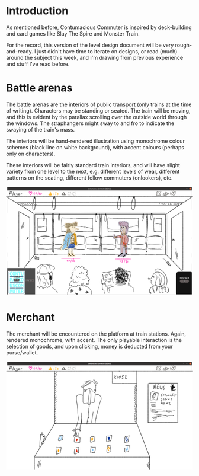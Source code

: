 # Introduction

As mentioned before, Contumacious Commuter is inspired by deck-building and card games like Slay The Spire and Monster Train.

For the record, this version of the level design document will be very rough-and-ready. I just didn't have time to iterate on designs, or read (much) around the subject this week, and I'm drawing from previous experience and stuff I've read before.

# Battle arenas

The battle arenas are the interiors of public transport (only trains at the time of writing). Characters may be standing or seated. The train will be moving, and this is evident by the parallax scrolling over the outside world through the windows. The straphangers might sway to and fro to indicate the swaying of the train's mass.

The interiors will be hand-rendered illustration using monochrome colour schemes (black line on white background), with accent colours (perhaps only on characters). 

These interiors will be fairly standard train interiors, and will have slight variety from one level to the next, e.g. different levels of wear, different patterns on the seating, different fellow commuters (onlookers), etc.

![Interior](assets/level-design/cc-interior.png)

# Merchant

The merchant will be encountered on the platform at train stations. Again, rendered monochrome, with accent. The only playable interaction is the selection of goods, and upon clicking, money is deducted from your purse/wallet.

![Merchant](assets/level-design/merchant.png)